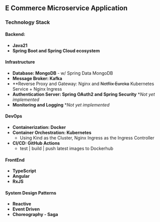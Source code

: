 ## E Commerce Microservice Application

### Technology Stack

#### Backend:
  - **Java21**
  - **Spring Boot and Spring Cloud ecosystem**

#### Infrastructure
  - **Database: MongoDB** - w/ Spring Data MongoDB
  - **Message Broker: Kafka**
  - **Reverse Proxy and Gateway: Nginx and ~~Netflix Eureka~~ Kubernetes Service + Nginx Ingress
  - **Authentication Server: Spring OAuth2 and Spring Security** **Not yet implemented*
  - **Monitoring and Logging** **Not yet implemented*

#### DevOps
  - **Containerization: Docker**
  - **Container Orchestration: Kubernetes**
    - Using Kind as the Cluster, Nginx Ingress as the Ingress Controller
  - **CI/CD: GitHub Actions**
    - test | build | push latest images to Dockerhub

#### FrontEnd
  - **TypeScript**
  - **Angular**
  - **RxJS**

#### System Design Patterns
  - **Reactive**
  - **Event Driven**
  - **Choreography - Saga**

